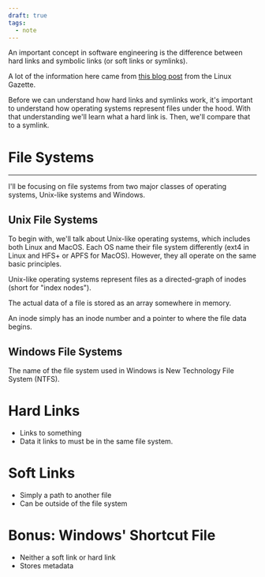 ```yaml
---
draft: true
tags:
  - note
---
```

An important concept in software engineering is the difference between hard links and symbolic links (or soft links or symlinks).

A lot of the information here came from [this blog post](https://linuxgazette.net/105/pitcher.html) from the Linux Gazette.

Before we can understand how hard links and symlinks work, it's important to understand how operating systems represent files under the hood. With that understanding we'll learn what a hard link is. Then, we'll compare that to a symlink.
# File Systems
---
I'll be focusing on file systems from two major classes of operating systems, Unix-like systems and Windows.
## Unix File Systems

To begin with, we'll talk about Unix-like operating systems, which includes both Linux and MacOS. Each OS name their file system differently (ext4 in Linux and HFS+ or APFS for MacOS). However, they all operate on the same basic principles.

Unix-like operating systems represent files as a directed-graph of inodes (short for "index nodes").

The actual data of a file is stored as an array somewhere in memory. 

An inode simply has an inode number and a pointer to where the file data begins. 

## Windows File Systems

The name of the file system used in Windows is New Technology File System (NTFS).

# Hard Links
- Links to something
- Data it links to must be in the same file system.

# Soft Links
- Simply a path to another file
- Can be outside of the file system
# Bonus: Windows' Shortcut File
- Neither a soft link or hard link
- Stores metadata



